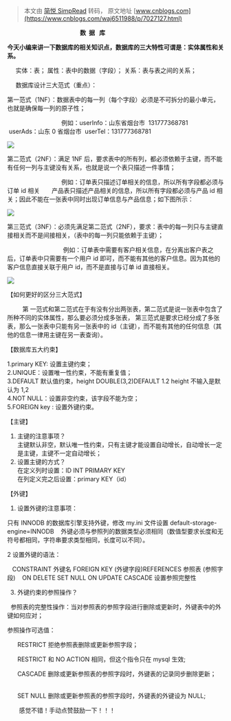 > 本文由 [简悦 SimpRead](http://ksria.com/simpread/) 转码， 原文地址 [www.cnblogs.com](https://www.cnblogs.com/waj6511988/p/7027127.html)

                                           **数  据   库**

 **今天小编来讲一下数据库的相关知识点，数据库的三大特性可谓是：实体属性和关系。**

     实体：表； 属性：表中的数据（字段）； 关系：表与表之间的关系；

     数据库设计三大范式（重点）：

第一范式（1NF）：数据表中的每一列（每个字段）必须是不可拆分的最小单元，也就是确保每一列的原子性；

                                例如：userInfo：山东省烟台市  131777368781           userAds：山东 0 省烟台市  userTel：131777368781

![](https://images2015.cnblogs.com/blog/1118686/201706/1118686-20170616134418946-1189742758.png)

第二范式（2NF）：满足 1NF 后，要求表中的所有列，都必须依赖于主键，而不能有任何一列与主键没有关系，也就是说一个表只描述一件事情；

                                例如：订单表只描述订单相关的信息，所以所有字段都必须与订单 id 相关       产品表只描述产品相关的信息，所以所有字段都必须与产品 id 相 关；因此不能在一张表中同时出现订单信息与产品信息；如下图所示：

![](https://images2015.cnblogs.com/blog/1118686/201706/1118686-20170616134438775-1068700526.png)

第三范式（3NF）：必须先满足第二范式（2NF），要求：表中的每一列只与主键直接相关而不是间接相关，（表中的每一列只能依赖于主键）；

                                 例如：订单表中需要有客户相关信息，在分离出客户表之后，订单表中只需要有一个用户 id 即可，而不能有其他的客户信息。因为其他的客户信息直接关联于用户 id，而不是直接与订单 id 直接相关。

![](https://images2015.cnblogs.com/blog/1118686/201706/1118686-20170616134457821-1631705781.png)

【如何更好的区分三大范式】

         第 一范式和第二范式在于有没有分出两张表，第二范式是说一张表中包含了所种不同的实体属性，那么要必须分成多张表， 第三范式是要求已经分成了多张表，那么一张表中只能有另一张表中的 id（主键），而不能有其他的任何信息（其他的信息一律用主键在另一表查询）。

【数据库五大约束】

1.primary KEY: 设置主键约束；  
2.UNIQUE：设置唯一性约束，不能有重复值；  
3.DEFAULT 默认值约束，height DOUBLE(3,2)DEFAULT 1.2 height 不输入是默认为 1,2  
4.NOT NULL：设置非空约束，该字段不能为空；  
5.FOREIGN key : 设置外键约束。

【主键】  
1. 主键的注意事项？  
主键默认非空，默认唯一性约束，只有主键才能设置自动增长，自动增长一定是主键，主键不一定自动增长；  
2. 设置主键的方式？  
在定义列时设置：ID INT PRIMARY KEY  
在列定义完之后设置：primary KEY（id）

【外键】

1. 设置外键的注意事项：   

只有 INNODB 的数据库引擎支持外键，修改 my.ini 文件设置 default-storage-engine=INNODB    外键必须与参照列的数据类型必须相同（数值型要求长度和无符号都相同，字符串要求类型相同，长度可以不同）。

2 设置外键的语法：

   CONSTRAINT 外键名 FOREIGN KEY (外键字段)REFERENCES 参照表 (参照字段)    ON DELETE SET NULL ON UPDATE CASCADE 设置参照完整性

3. 外键约束的参照操作？  

  参照表的完整性操作：当对参照表的参照字段进行删除或更新时，外键表中的外键如何应对；   

参照操作可选值：

      RESTRICT 拒绝参照表删除或更新参照字段；               

      RESTRICT 和 NO ACTION 相同，但这个指令只在 mysql 生效;                

      CASCADE 删除或更新参照表的参照字段时，外键表的记录同步删除更新；               

      SET NULL 删除或更新参照表的参照字段时，外键表的外键设为 NULL;

       感觉不错！手动点赞鼓励一下！！！